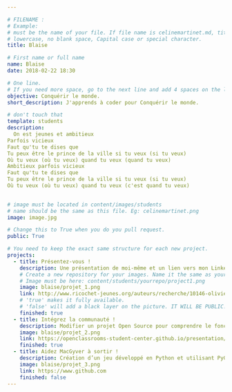 ```yaml
---

# FILENAME : 
# Example: 
# must be the name of your file. If file name is celinemartinet.md, title is celinemartinet.
# lowercase, no blank space, Capital case or special character.
title: Blaise

# First name or full name
name: Blaise
date: 2018-02-22 18:30

# One line.
# If you need more space, go to the next line and add 4 spaces on the left, as in 'description'.
objective: Conquérir le monde.
short_description: J'apprends à coder pour Conquérir le monde.

# don't touch that
template: students
description:
  On est jeunes et ambitieux
Parfois vicieux
Faut qu'tu te dises que
Tu peux être le prince de la ville si tu veux (si tu veux)
Où tu veux (où tu veux) quand tu veux (quand tu veux)
Ambitieux parfois vicieux
Faut qu'tu te dises que
Tu peux être le prince de la ville si tu veux (si tu veux)
Où tu veux (où tu veux) quand tu veux (c'est quand tu veux)
  

# image must be located in content/images/students
# name should be the same as this file. Eg: celinemartinet.png
image: image.jpg

# Change this to True when you do you pull request.
public: True

# You need to keep the exact same structure for each new project.
projects:
  - title: Présentez-vous !
    description: Une présentation de moi-même et un lien vers mon LinkedIn.
    # Create a new repository for your images. Name it the same as your nickname and profile picture.
    # Image must be here: content/students/yourrepo/project1.png
    image: blaise/projet_1.png
    link: http://www.ricochet-jeunes.org/auteurs/recherche/10146-olivier-vogel
    # 'true' makes it fully available.
    # 'false' will add a black layer on the picture. IT WILL BE PUBLIC!
    finished: true
  - title: Intégrez la communauté !
    description: Modifier un projet Open Source pour comprendre le fonctionnement de Git, de Github et des pull requests. 
    image: blaise/projet_2.png
    link: https://openclassrooms-student-center.github.io/presentation/students/ratus.html
    finished: true
  - title: Aidez MacGyver à sortir !
    description: Création d’un jeu développé en Python et utilisant PyGame.
    image: blaise/projet_3.png
    link: https://www.github.com
    finished: false
---
```

